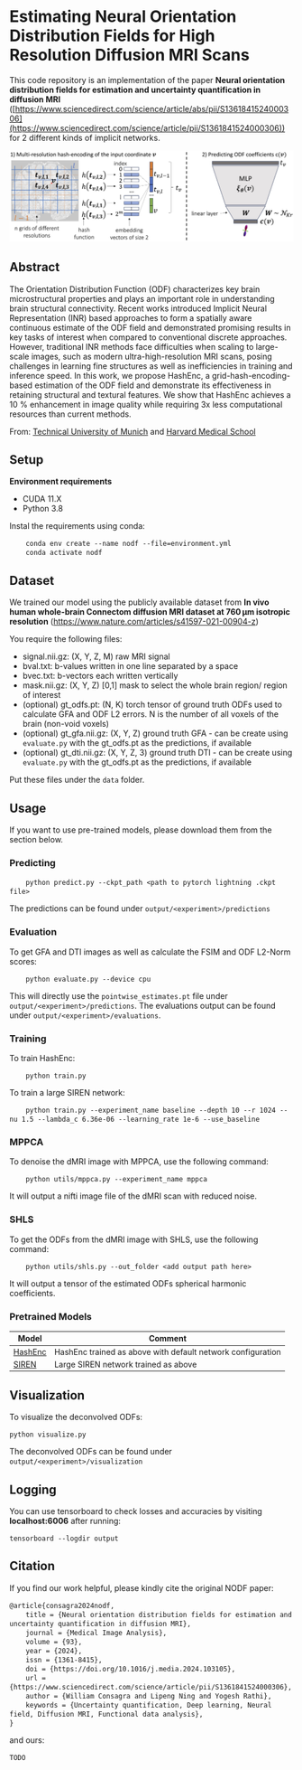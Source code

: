 # Estimating Neural Orientation Distribution Fields for High Resolution Diffusion MRI Scans

This code repository is an implementation of the paper <b>Neural orientation distribution fields for estimation and uncertainty quantification in diffusion MRI</b> ([https://www.sciencedirect.com/science/article/abs/pii/S1361841524000306](https://www.sciencedirect.com/science/article/pii/S1361841524000306)) for 2 different kinds of implicit networks.

<p align="center"><img width="750" src="./docs/method.png"></p>

## Abstract

The Orientation Distribution Function (ODF) characterizes key brain microstructural
properties and plays an important role in understanding brain structural connectivity.
Recent works introduced Implicit Neural Representation (INR) based approaches
to form a spatially aware continuous estimate of the ODF field and demonstrated
promising results in key tasks of interest when compared to conventional discrete
approaches. However, traditional INR methods face difficulties when scaling to large-
scale images, such as modern ultra-high-resolution MRI scans, posing challenges in
learning fine structures as well as inefficiencies in training and inference speed. In this
work, we propose HashEnc, a grid-hash-encoding-based estimation of the ODF field
and demonstrate its effectiveness in retaining structural and textural features. We show
that HashEnc achieves a 10 % enhancement in image quality while requiring 3x less
computational resources than current methods.

From: [Technical University of Munich](https://www.tum.de/en/) and [Harvard Medical School](https://hms.harvard.edu/)

## Setup 

**Environment requirements**
- CUDA 11.X
- Python 3.8

Instal the requirements using conda:

```shell
    conda env create --name nodf --file=environment.yml
    conda activate nodf
```

## Dataset

We trained our model using the publicly available dataset from <b>In vivo human whole-brain Connectom diffusion MRI dataset at 760 µm isotropic resolution</b> (https://www.nature.com/articles/s41597-021-00904-z)

You require the following files:
- signal.nii.gz: (X, Y, Z, M) raw MRI signal
- bval.txt: b-values written in one line separated by a space
- bvec.txt: b-vectors each written vertically
- mask.nii.gz: (X, Y, Z) [0,1] mask to select the whole brain region/ region of interest
- (optional) gt_odfs.pt: (N, K) torch tensor of ground truth ODFs used to calculate GFA and ODF L2 errors. N is the number of all voxels of the brain (non-void voxels)
- (optional) gt_gfa.nii.gz: (X, Y, Z) ground truth GFA - can be create using ```evaluate.py``` with the gt_odfs.pt as the predictions, if available
- (optional) gt_dti.nii.gz: (X, Y, Z, 3) ground truth DTI - can be create using ```evaluate.py``` with the gt_odfs.pt as the predictions, if available

Put these files under the <code>data</code> folder.

## Usage

If you want to use pre-trained models, please download them from the section below.

### Predicting

```shell
    python predict.py --ckpt_path <path to pytorch lightning .ckpt file>
```

The predictions can be found under `output/<experiment>/predictions`

### Evaluation

To get GFA and DTI images as well as calculate the FSIM and ODF L2-Norm scores:

```shell
    python evaluate.py --device cpu
```

This will directly use the ```pointwise_estimates.pt``` file under `output/<experiment>/predictions`. The evaluations output can be found under `output/<experiment>/evaluations`.

### Training

To train HashEnc:

```shell
    python train.py
```

To train a large SIREN network:

```shell
    python train.py --experiment_name baseline --depth 10 --r 1024 --nu 1.5 --lambda_c 6.36e-06 --learning_rate 1e-6 --use_baseline
```

### MPPCA

To denoise the dMRI image with MPPCA, use the following command:

```shell
    python utils/mppca.py --experiment_name mppca
```

It will output a nifti image file of the dMRI scan with reduced noise.

### SHLS

To get the ODFs from the dMRI image with SHLS, use the following command:

```shell
    python utils/shls.py --out_folder <add output path here>
```

It will output a tensor of the estimated ODFs spherical harmonic coefficients.

### Pretrained Models

| Model                                                                                            |Comment   
|--------------------------------------------------------------------------------------------------|---------|
|[HashEnc]([https://drive.google.com/file/d/1MpWNUOTNujwesz5ewNRj7fAe4p2UFsYA/view?usp=drive_link](https://drive.google.com/file/d/13OCsQqa_HTa9SBCtf3Ku7mejp2ERCaw6/view?usp=share_link))|HashEnc trained as above with default network configuration|
|[SIREN]([https://drive.google.com/file/d/1HypX_L33UgpHp_Eo4WgKS2OjzajW6fJF/view?usp=sharing](https://drive.google.com/file/d/1BuyiQxY3lkYbev-rRMUzU64MZI-CYDA2/view?usp=share_link))|Large SIREN network trained as above|

## Visualization

To visualize the deconvolved ODFs:

```shell
python visualize.py
```

The deconvolved ODFs can be found under `output/<experiment>/visualization`

## Logging

You can use tensorboard to check losses and accuracies by visiting <b>localhost:6006</b> after running:
```shell
tensorboard --logdir output
```

## Citation

If you find our work helpful, please kindly cite the original NODF paper:

```shell
@article{consagra2024nodf,
	title = {Neural orientation distribution fields for estimation and uncertainty quantification in diffusion MRI},
	journal = {Medical Image Analysis},
	volume = {93},
	year = {2024},
	issn = {1361-8415},
	doi = {https://doi.org/10.1016/j.media.2024.103105},
	url = {https://www.sciencedirect.com/science/article/pii/S1361841524000306},
	author = {William Consagra and Lipeng Ning and Yogesh Rathi},
	keywords = {Uncertainty quantification, Deep learning, Neural field, Diffusion MRI, Functional data analysis},
}
```

and ours:

```shell
TODO
```
